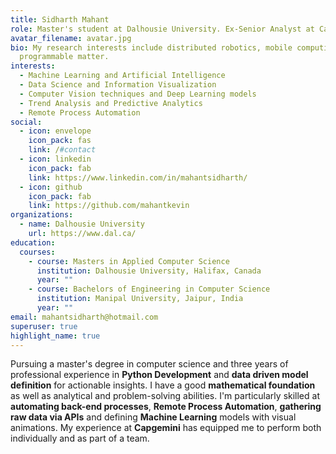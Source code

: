 ```yaml
---
title: Sidharth Mahant
role: Master's student at Dalhousie University. Ex-Senior Analyst at Capgemini
avatar_filename: avatar.jpg
bio: My research interests include distributed robotics, mobile computing and
  programmable matter.
interests:
  - Machine Learning and Artificial Intelligence
  - Data Science and Information Visualization
  - Computer Vision techniques and Deep Learning models
  - Trend Analysis and Predictive Analytics
  - Remote Process Automation
social:
  - icon: envelope
    icon_pack: fas
    link: /#contact
  - icon: linkedin
    icon_pack: fab
    link: https://www.linkedin.com/in/mahantsidharth/
  - icon: github
    icon_pack: fab
    link: https://github.com/mahantkevin
organizations:
  - name: Dalhousie University
    url: https://www.dal.ca/
education:
  courses:
    - course: Masters in Applied Computer Science
      institution: Dalhousie University, Halifax, Canada
      year: ""
    - course: Bachelors of Engineering in Computer Science
      institution: Manipal University, Jaipur, India
      year: ""
email: mahantsidharth@hotmail.com
superuser: true
highlight_name: true
---
```

<!--StartFragment-->

Pursuing a master's degree in computer science and three years of professional experience in **Python Development** and **data driven model definition** for actionable insights. I have a good **mathematical foundation** as well as analytical and problem-solving abilities. I'm particularly skilled at **automating back-end processes**, **Remote Process Automation**, **gathering raw data via APIs** and defining **Machine Learning** models with visual animations. My experience at **Capgemini** has equipped me to perform both individually and as part of a team.

<!--EndFragment-->